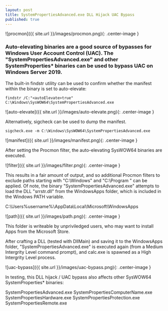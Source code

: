 ```yaml
---
layout: post
title: SystemPropertiesAdvanced.exe DLL Hijack UAC Bypass
published: true
---
```

![procmon]({{ site.url }}/images/procmon.png){: .center-image }


### Auto-elevating binaries are a good source of bypasses for Windows User Account Control (UAC). The "SystemPropertiesAdvanced.exe" and other SystemProperties* binaries can be used to bypass UAC on Windows Server 2019.

The built-in findstr utility can be used to confirm whether the manifest within the binary is set to auto-elevate:

`findstr /C:"<autoElevate>true" C:\Windows\SysWOW64\SystemPropertiesAdvanced.exe`

![auto-elevate]({{ site.url }}/images/auto-elevate.png){: .center-image }

Alternatively, sigcheck can be used to dump the manifest.

`sigcheck.exe -m C:\Windows\SysWOW64\SystemPropertiesAdvanced.exe`

![manifest]({{ site.url }}/images/manifest.png){: .center-image }

After setting the Procmon filter, the auto-elevating SysWOW64 binaries are executed.

![filter]({{ site.url }}/images/filter.png){: .center-image }

This results in a fair amount of output, and so additional Procmon filters to exclude paths starting with "C:\Windows" and "C:\Program " can be applied. Of note, the binary "SystemPropertiesAdvanced.exe" attempts to load the DLL "srrstr.dll" from the WindowsApps folder, which is included in the Windows PATH variable.

C:\Users\%username%\AppData\Local\Microsoft\WindowsApps

![path]({{ site.url }}/images/path.png){: .center-image }

This folder is writeable by unpriviledged users, who may want to install Apps from the Microsoft Store.

After crafting a DLL (tested with DllMain) and saving it to the WindowsApps folder, "SystemPropertiesAdvanced.exe" is executed again (from a Medium Intergrity Level command prompt), and calc.exe is spawned as a High Intergrity Level process.

![uac-bypass]({{ site.url }}/images/uac-bypass.png){: .center-image }

In testing, this DLL hijack / UAC bypass also affects other SysWOW64 SystemProperties* binaries:

SystemPropertiesAdvanced.exe
SystemPropertiesComputerName.exe
SystemPropertiesHardware.exe
SystemPropertiesProtection.exe
SystemPropertiesRemote.exe

